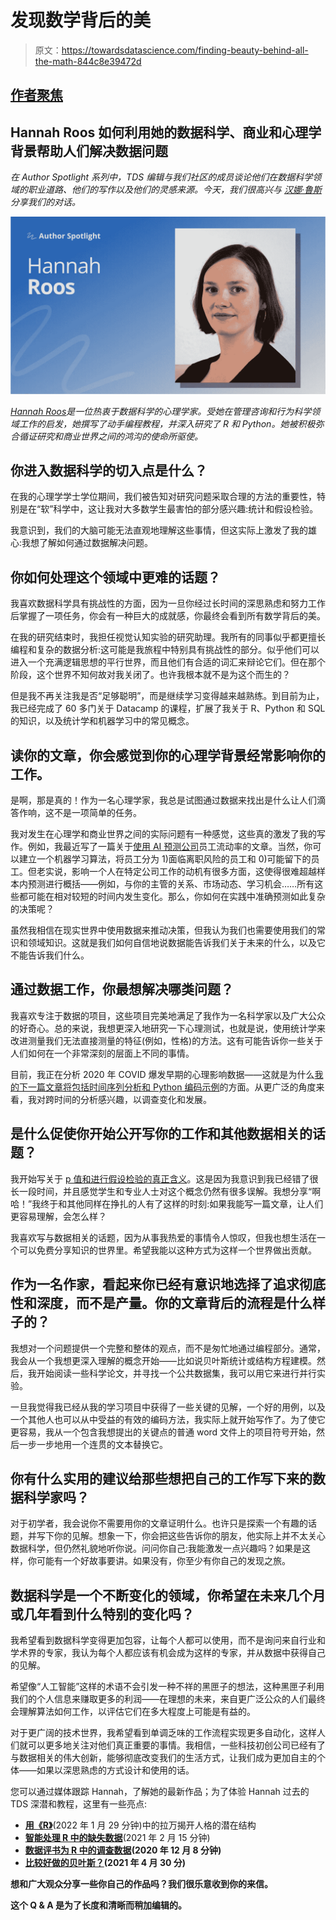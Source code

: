 # 发现数学背后的美

> 原文：<https://towardsdatascience.com/finding-beauty-behind-all-the-math-844c8e39472d>

## [作者聚焦](https://towardsdatascience.com/tagged/author-spotlights)

## Hannah Roos 如何利用她的数据科学、商业和心理学背景帮助人们解决数据问题

*在 Author Spotlight 系列中，TDS 编辑与我们社区的成员谈论他们在数据科学领域的职业道路、他们的写作以及他们的灵感来源。今天，我们很高兴与* [*汉娜·鲁斯*](https://medium.com/u/45a9e3b70a2?source=post_page-----844c8e39472d--------------------------------) *分享我们的对话。*

![](img/2f5176502a5a842309802d1c59d3c97e.png)

[*Hannah Roos*](https://hannahroos.medium.com/)*是一位热衷于数据科学的心理学家。受她在管理咨询和行为科学领域工作的启发，她撰写了动手编程教程，并深入研究了 R 和 Python。她被积极弥合循证研究和商业世界之间的鸿沟的使命所驱使。*

## 你进入数据科学的切入点是什么？

在我的心理学学士学位期间，我们被告知对研究问题采取合理的方法的重要性，特别是在“软”科学中，这让我对大多数学生最害怕的部分感兴趣:统计和假设检验。

我意识到，我们的大脑可能无法直观地理解这些事情，但这实际上激发了我的雄心:我想了解如何通过数据解决问题。

## 你如何处理这个领域中更难的话题？

我喜欢数据科学具有挑战性的方面，因为一旦你经过长时间的深思熟虑和努力工作后掌握了一项任务，你会有一种巨大的成就感，你最终会看到所有数学背后的美。

在我的研究结束时，我担任视觉认知实验的研究助理。我所有的同事似乎都更擅长编程和复杂的数据分析:这可能是我旅程中特别具有挑战性的部分。似乎他们可以进入一个充满逻辑思想的平行世界，而且他们有合适的词汇来辩论它们。但在那个阶段，这个世界不知何故对我关闭了。也许我根本就不是为这个而生的？

但是我不再关注我是否“足够聪明”，而是继续学习变得越来越熟练。到目前为止，我已经完成了 60 多门关于 Datacamp 的课程，扩展了我关于 R、Python 和 SQL 的知识，以及统计学和机器学习中的常见概念。

## 读你的文章，你会感觉到你的心理学背景经常影响你的工作。

是啊，那是真的！作为一名心理学家，我总是试图通过数据来找出是什么让人们滴答作响，这不是一项简单的任务。

我对发生在心理学和商业世界之间的实际问题有一种感觉，这些真的激发了我的写作。例如，我最近写了一篇关于[使用 AI 预测公司](https://hannahroos.medium.com/human-resource-analytics-can-we-predict-employee-turnover-with-caret-in-r-3d871217e708)员工流动率的文章。当然，你可以建立一个机器学习算法，将员工分为 1)面临离职风险的员工和 0)可能留下的员工。但老实说，影响一个人在特定公司工作的动机有很多方面，这使得很难超越样本内预测进行概括——例如，与你的主管的关系、市场动态、学习机会……所有这些都可能在相对较短的时间内发生变化。那么，你如何在实践中准确预测如此复杂的决策呢？

虽然我相信在现实世界中使用数据来推动决策，但我认为我们也需要使用我们的常识和领域知识。这就是我们如何自信地说数据能告诉我们关于未来的什么，以及它不能告诉我们什么。

## 通过数据工作，你最想解决哪类问题？

我喜欢专注于数据的项目，这些项目完美地满足了我作为一名科学家以及广大公众的好奇心。总的来说，我想更深入地研究一下心理测试，也就是说，使用统计学来改进测量我们无法直接测量的特征(例如，性格)的方法。这有可能告诉你一些关于人们如何在一个非常深刻的层面上不同的事情。

目前，我正在分析 2020 年 COVID 爆发早期的心理影响数据——这就是为什么[我的下一篇文章将包括时间序列分析和 Python 编码示例](/stay-home-be-brave-a-time-series-approach-in-python-33a98b9bac17)的方面。从更广泛的角度来看，我对跨时间的分析感兴趣，以调查变化和发展。

## 是什么促使你开始公开写你的工作和其他数据相关的话题？

我开始写关于 [p 值和进行假设检验的真正含义](/insignificance-of-statistical-significance-why-the-p-value-should-not-be-overrated-da5711b7960d)。这是因为我意识到我已经错了很长一段时间，并且感觉学生和专业人士对这个概念仍然有很多误解。我想分享“啊哈！”我终于和其他同样在挣扎的人有了这样的时刻:如果我能写一篇文章，让人们更容易理解，会怎么样？

我喜欢写与数据相关的话题，因为从事我热爱的事情令人惊叹，但我也想生活在一个可以免费分享知识的世界里。希望我能以这种方式为这样一个世界做出贡献。

## 作为一名作家，看起来你已经有意识地选择了追求彻底性和深度，而不是产量。你的文章背后的流程是什么样子的？

我想对一个问题提供一个完整和整体的观点，而不是匆忙地通过编程部分。通常，我会从一个我想更深入理解的概念开始——比如说贝叶斯统计或结构方程建模。然后，我开始阅读一些科学论文，并寻找一个公共数据集，我可以用它来进行并行实验。

一旦我觉得我已经从我的学习项目中获得了一些关键的见解，一个好的用例，以及一个其他人也可以从中受益的有效的编码方法，我实际上就开始写作了。为了使它更容易，我从一个包含我想提出的关键点的普通 word 文件上的项目符号开始，然后一步一步地用一个连贯的文本替换它。

## 你有什么实用的建议给那些想把自己的工作写下来的数据科学家吗？

对于初学者，我会说你不需要用你的文章证明什么。也许只是探索一个有趣的话题，并写下你的见解。想象一下，你会把这些告诉你的朋友，他实际上并不太关心数据科学，但仍然礼貌地听你说。问问你自己:我能激发一点兴趣吗？如果是这样，你可能有一个好故事要讲。如果没有，你至少有你自己的发现之旅。

## 数据科学是一个不断变化的领域，你希望在未来几个月或几年看到什么特别的变化吗？

我希望看到数据科学变得更加包容，让每个人都可以使用，而不是询问来自行业和学术界的专家，我认为每个人都应该有机会成为这样的专家，并从数据中获得自己的见解。

希望像“人工智能”这样的术语不会引发一种不祥的黑匣子的想法，这种黑匣子利用我们的个人信息来赚取更多的利润——在理想的未来，来自更广泛公众的人们最终会理解算法如何工作，以评估它们在多大程度上可能是有益的。

对于更广阔的技术世界，我希望看到单调乏味的工作流程实现更多自动化，这样人们就可以更多地关注对他们真正重要的事情。我相信，一些科技初创公司已经有了与数据相关的伟大创新，能够彻底改变我们的生活方式，让我们成为更加自主的个体——如果以深思熟虑的方式设计和使用的话。

您可以通过媒体跟踪 Hannah，了解她的最新作品；为了体验 Hannah 过去的 TDS 深潜和教程，这里有一些亮点:

*   [**用《R》**](/uncover-the-latent-structure-of-personality-with-lavaan-in-r-aaf66fc2cc81)(2022 年 1 月 29 分钟)中的拉万揭开人格的潜在结构
*   [**智能处理 R 中的缺失数据**](/smart-handling-of-missing-data-in-r-6425f8a559f2)(2021 年 2 月 15 分钟)
*   [**数据评书为 R 中的调查数据**](/why-you-should-say-goodbye-to-the-classic-bar-plot-for-survey-data-b79fe4113017)**(2020 年 12 月 8 分钟)**
*   **[**比较好做的贝叶斯？**](/better-done-bayesian-a7759e295355)(2021 年 4 月 30 分)**

**想和广大观众分享一些你自己的作品吗？我们很乐意收到你的来信。**

**这个 Q & A 是为了长度和清晰而稍加编辑的。**